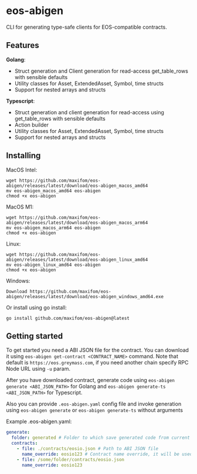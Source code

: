 # eos-abigen

CLI for generating type-safe clients for EOS-compatible contracts.

## Features

**Golang**:

* Struct generation and Client generation for read-access get_table_rows with sensible defaults
* Utility classes for Asset, ExtendedAsset, Symbol, time structs
* Support for nested arrays and structs

**Typescript**:

* Struct generation and client generation for read-access using get_table_rows with sensible defaults
* Action builder
* Utility classes for Asset, ExtendedAsset, Symbol, time structs
* Support for nested arrays and structs

## Installing

MacOS Intel:

```shell
wget https://github.com/maxifom/eos-abigen/releases/latest/download/eos-abigen_macos_amd64
mv eos-abigen_macos_amd64 eos-abigen
chmod +x eos-abigen
```

MacOS M1:

```shell
wget https://github.com/maxifom/eos-abigen/releases/latest/download/eos-abigen_macos_arm64
mv eos-abigen_macos_arm64 eos-abigen
chmod +x eos-abigen
```

Linux:

```shell
wget https://github.com/maxifom/eos-abigen/releases/latest/download/eos-abigen_linux_amd64
mv eos-abigen_linux_amd64 eos-abigen
chmod +x eos-abigen
```

Windows:

```shell
Download https://github.com/maxifom/eos-abigen/releases/latest/download/eos-abigen_windows_amd64.exe
```

Or install using go install:

```shell
go install github.com/maxifom/eos-abigen@latest
```

## Getting started

To get started you need a ABI JSON file for the contract. You can download it
using `eos-abigen get-contract <CONTRACT_NAME>` command. Note that default is `https://eos.greymass.com`, if you need
another chain specify RPC Node URL using `-u` param.

After you have downloaded contract, generate code using `eos-abigen generate <ABI_JSON_PATH>` for Golang
and `eos-abigen generate-ts <ABI_JSON_PATH>` for Typescript.

Also you can provide `.eos-abigen.yaml` config file and invoke generation using `eos-abigen generate`
or `eos-abigen generate-ts` without arguments

Example .eos-abigen.yaml:

```yaml
generate:
  folder: generated # Folder to which save generated code from current dir
  contracts:
    - file: ./contracts/eosio.json # Path to ABI JSON file
      name_override: eosio123 # Contract name override, it will be used for get_table_rows and Action builder
    - file: /some/folder/contracts/eosio.json
      name_override: eosio123
```
